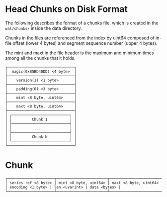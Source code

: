 # Head Chunks on Disk Format

The following describes the format of a chunks file,
which is created in the `wal/chunks/` inside the data directory.

Chunks in the files are referenced from the index by uint64 composed of
in-file offset (lower 4 bytes) and segment sequence number (upper 4 bytes).

The mint and maxt in the file header is the maximum and minimum times
among all the chunks that it holds.

```
┌──────────────────────────────┐
│  magic(0x85BD40DD) <4 byte>  │
├──────────────────────────────┤
│    version(1) <1 byte>       │
├──────────────────────────────┤
│    padding(0) <3 byte>       │
├──────────────────────────────┤
│    mint <8 byte, uint64>     │
├──────────────────────────────┤
│    maxt <8 byte, uint64>     │
├──────────────────────────────┤
│ ┌──────────────────────────┐ │
│ │         Chunk 1          │ │
│ ├──────────────────────────┤ │
│ │          ...             │ │
│ ├──────────────────────────┤ │
│ │         Chunk N          │ │
│ └──────────────────────────┘ │
└──────────────────────────────┘
```


# Chunk

```
┌─────────────────────┬───────────────────────┬───────────────────────┬───────────────────┬───────────────┬──────────────┐
| series ref <8 byte> | mint <8 byte, uint64> | maxt <8 byte, uint64> | encoding <1 byte> | len <uvarint> | data <bytes> |
└─────────────────────┴───────────────────────┴───────────────────────┴───────────────────┴───────────────┴──────────────┘
```
